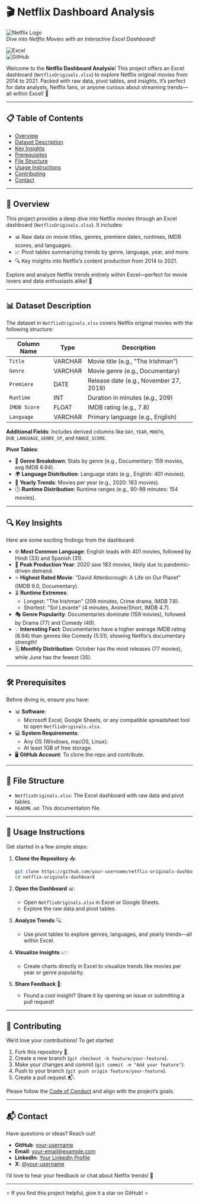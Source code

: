 # 🎬 Netflix Dashboard Analysis

![Netflix Logo](https://upload.wikimedia.org/wikipedia/commons/0/08/Netflix_2015_logo.svg)  
*Dive into Netflix Movies with an Interactive Excel Dashboard!*  

![Excel](https://img.shields.io/badge/Excel-217346?style=for-the-badge&logo=microsoft-excel&logoColor=white)  
![GitHub](https://img.shields.io/badge/GitHub-181717?style=for-the-badge&logo=github&logoColor=white)  

Welcome to the **Netflix Dashboard Analysis**! This project offers an Excel dashboard (`NetflixOriginals.xlsx`) to explore Netflix original movies from 2014 to 2021. Packed with raw data, pivot tables, and insights, it’s perfect for data analysts, Netflix fans, or anyone curious about streaming trends—all within Excel! 🍿

---

## 📋 Table of Contents

- [Overview](#overview)
- [Dataset Description](#dataset-description)
- [Key Insights](#key-insights)
- [Prerequisites](#prerequisites)
- [File Structure](#file-structure)
- [Usage Instructions](#usage-instructions)
- [Contributing](#contributing)
- [Contact](#contact)

---

## 🌟 Overview

This project provides a deep dive into Netflix movies through an Excel dashboard (`NetflixOriginals.xlsx`). It includes:  
- 📊 Raw data on movie titles, genres, premiere dates, runtimes, IMDB scores, and languages.  
- 📈 Pivot tables summarizing trends by genre, language, year, and more.  
- 🔍 Key insights into Netflix’s content production from 2014 to 2021.  

Explore and analyze Netflix trends entirely within Excel—perfect for movie lovers and data enthusiasts alike! 🚀

---

## 📊 Dataset Description

The dataset in `NetflixOriginals.xlsx` covers Netflix original movies with the following structure:

| **Column Name**    | **Type**    | **Description**          |
|--------------------|-------------|--------------------------|
| `Title`            | VARCHAR     | Movie title (e.g., "The Irishman") |
| `Genre`            | VARCHAR     | Movie genre (e.g., Documentary) |
| `Premiere`         | DATE        | Release date (e.g., November 27, 2019) |
| `Runtime`          | INT         | Duration in minutes (e.g., 209) |
| `IMDB Score`       | FLOAT       | IMDB rating (e.g., 7.8) |
| `Language`         | VARCHAR     | Primary language (e.g., English) |

**Additional Fields**: Includes derived columns like `DAY`, `YEAR`, `MONTH`, `DUB_LANGUAGE`, `GENRE_SP`, and `RANGE_SCORE`.  

**Pivot Tables**:  
- 🧩 **Genre Breakdown**: Stats by genre (e.g., Documentary: 159 movies, avg IMDB 6.94).  
- 🌍 **Language Distribution**: Language stats (e.g., English: 401 movies).  
- 📅 **Yearly Trends**: Movies per year (e.g., 2020: 183 movies).  
- 🕒 **Runtime Distribution**: Runtime ranges (e.g., 90-99 minutes: 154 movies).  

---

## 🔍 Key Insights

Here are some exciting findings from the dashboard:  
- 🌐 **Most Common Language**: English leads with 401 movies, followed by Hindi (33) and Spanish (31).  
- 📅 **Peak Production Year**: 2020 saw 183 movies, likely due to pandemic-driven demand.  
- ⭐ **Highest Rated Movie**: "David Attenborough: A Life on Our Planet" (IMDB 9.0, Documentary).  
- ⏳ **Runtime Extremes**:  
  - Longest: "The Irishman" (209 minutes, Crime drama, IMDB 7.8).  
  - Shortest: "Sol Levante" (4 minutes, Anime/Short, IMDB 4.7).  
- 🎭 **Genre Popularity**: Documentaries dominate (159 movies), followed by Drama (77) and Comedy (49).  
- 💡 **Interesting Fact**: Documentaries have a higher average IMDB rating (6.94) than genres like Comedy (5.51), showing Netflix’s documentary strength!  
- 🗓️ **Monthly Distribution**: October has the most releases (77 movies), while June has the fewest (35).  

---

## 🛠️ Prerequisites

Before diving in, ensure you have:  
- 📊 **Software**:  
  - Microsoft Excel, Google Sheets, or any compatible spreadsheet tool to open `NetflixOriginals.xlsx`.  
- 💻 **System Requirements**:  
  - Any OS (Windows, macOS, Linux).  
  - At least 1GB of free storage.  
- 🖥️ **GitHub Account**: To clone the repo and contribute.  

---

## 📂 File Structure

- `NetflixOriginals.xlsx`: The Excel dashboard with raw data and pivot tables.  
- `README.md`: This documentation file.  

---

## 🚀 Usage Instructions

Get started in a few simple steps:  

1. **Clone the Repository** 📥:  
   ```bash
   git clone https://github.com/your-username/netflix-originals-dashboard.git
   cd netflix-originals-dashboard
   ```

2. **Open the Dashboard** 📊:  
   - Open `NetflixOriginals.xlsx` in Excel or Google Sheets.  
   - Explore the raw data and pivot tables.  

3. **Analyze Trends** 🔍:  
   - Use pivot tables to explore genres, languages, and yearly trends—all within Excel.  

4. **Visualize Insights** 📈:  
   - Create charts directly in Excel to visualize trends like movies per year or genre popularity.  

5. **Share Feedback** 💬:  
   - Found a cool insight? Share it by opening an issue or submitting a pull request!  

---

## 🤝 Contributing

We’d love your contributions! To get started:  
1. Fork this repository 🍴.  
2. Create a new branch (`git checkout -b feature/your-feature`).  
3. Make your changes and commit (`git commit -m "Add your feature"`).  
4. Push to your branch (`git push origin feature/your-feature`).  
5. Create a pull request 📬.  

Please follow the [Code of Conduct](CODE_OF_CONDUCT.md) and align with the project’s goals.  

---

## 📬 Contact

Have questions or ideas? Reach out!  
- **GitHub**: [your-username](https://github.com/your-username)  
- **Email**: [your-email@example.com](mailto:your-email@example.com)  
- **LinkedIn**: [Your LinkedIn Profile](https://www.linkedin.com/in/your-profile/)  
- **X**: [@your-username](https://x.com/your-username)  

I’d love to hear your feedback or chat about Netflix trends! 🎥

---

⭐ If you find this project helpful, give it a star on GitHub! ⭐
